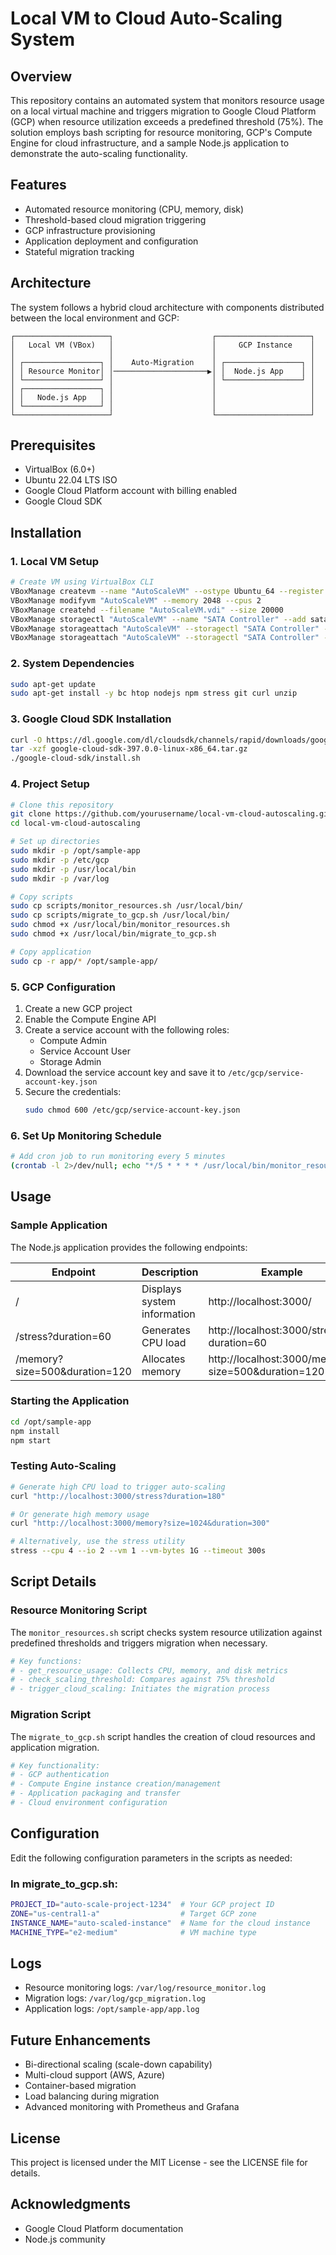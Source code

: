 # Local VM to Cloud Auto-Scaling System

## Overview
This repository contains an automated system that monitors resource usage on a local virtual machine and triggers migration to Google Cloud Platform (GCP) when resource utilization exceeds a predefined threshold (75%). The solution employs bash scripting for resource monitoring, GCP's Compute Engine for cloud infrastructure, and a sample Node.js application to demonstrate the auto-scaling functionality.

## Features
- Automated resource monitoring (CPU, memory, disk)
- Threshold-based cloud migration triggering
- GCP infrastructure provisioning
- Application deployment and configuration
- Stateful migration tracking

## Architecture
The system follows a hybrid cloud architecture with components distributed between the local environment and GCP:

```
┌─────────────────────┐                      ┌─────────────────────┐
│   Local VM (VBox)   │                      │     GCP Instance    │
│                     │                      │                     │
│ ┌─────────────────┐ │    Auto-Migration    │ ┌─────────────────┐ │
│ │ Resource Monitor│ │─────────────────────▶│ │  Node.js App    │ │
│ └─────────────────┘ │                      │ └─────────────────┘ │
│ ┌─────────────────┐ │                      │                     │
│ │   Node.js App   │ │                      │                     │
│ └─────────────────┘ │                      │                     │
└─────────────────────┘                      └─────────────────────┘
```

## Prerequisites
- VirtualBox (6.0+)
- Ubuntu 22.04 LTS ISO
- Google Cloud Platform account with billing enabled
- Google Cloud SDK

## Installation

### 1. Local VM Setup
```bash
# Create VM using VirtualBox CLI
VBoxManage createvm --name "AutoScaleVM" --ostype Ubuntu_64 --register
VBoxManage modifyvm "AutoScaleVM" --memory 2048 --cpus 2
VBoxManage createhd --filename "AutoScaleVM.vdi" --size 20000
VBoxManage storagectl "AutoScaleVM" --name "SATA Controller" --add sata
VBoxManage storageattach "AutoScaleVM" --storagectl "SATA Controller" --port 0 --device 0 --type hdd --medium "AutoScaleVM.vdi"
VBoxManage storageattach "AutoScaleVM" --storagectl "SATA Controller" --port 1 --device 0 --type dvddrive --medium ubuntu-22.04-desktop-amd64.iso
```

### 2. System Dependencies
```bash
sudo apt-get update
sudo apt-get install -y bc htop nodejs npm stress git curl unzip
```

### 3. Google Cloud SDK Installation
```bash
curl -O https://dl.google.com/dl/cloudsdk/channels/rapid/downloads/google-cloud-sdk-397.0.0-linux-x86_64.tar.gz
tar -xzf google-cloud-sdk-397.0.0-linux-x86_64.tar.gz
./google-cloud-sdk/install.sh
```

### 4. Project Setup
```bash
# Clone this repository
git clone https://github.com/yourusername/local-vm-cloud-autoscaling.git
cd local-vm-cloud-autoscaling

# Set up directories
sudo mkdir -p /opt/sample-app
sudo mkdir -p /etc/gcp
sudo mkdir -p /usr/local/bin
sudo mkdir -p /var/log

# Copy scripts
sudo cp scripts/monitor_resources.sh /usr/local/bin/
sudo cp scripts/migrate_to_gcp.sh /usr/local/bin/
sudo chmod +x /usr/local/bin/monitor_resources.sh
sudo chmod +x /usr/local/bin/migrate_to_gcp.sh

# Copy application
sudo cp -r app/* /opt/sample-app/
```

### 5. GCP Configuration
1. Create a new GCP project
2. Enable the Compute Engine API
3. Create a service account with the following roles:
   - Compute Admin
   - Service Account User
   - Storage Admin
4. Download the service account key and save it to `/etc/gcp/service-account-key.json`
5. Secure the credentials:
   ```bash
   sudo chmod 600 /etc/gcp/service-account-key.json
   ```

### 6. Set Up Monitoring Schedule
```bash
# Add cron job to run monitoring every 5 minutes
(crontab -l 2>/dev/null; echo "*/5 * * * * /usr/local/bin/monitor_resources.sh") | crontab -
```

## Usage

### Sample Application
The Node.js application provides the following endpoints:

| Endpoint | Description | Example |
|----------|-------------|---------|
| / | Displays system information | http://localhost:3000/ |
| /stress?duration=60 | Generates CPU load | http://localhost:3000/stress?duration=60 |
| /memory?size=500&duration=120 | Allocates memory | http://localhost:3000/memory?size=500&duration=120 |

### Starting the Application
```bash
cd /opt/sample-app
npm install
npm start
```

### Testing Auto-Scaling
```bash
# Generate high CPU load to trigger auto-scaling
curl "http://localhost:3000/stress?duration=180"

# Or generate high memory usage
curl "http://localhost:3000/memory?size=1024&duration=300"

# Alternatively, use the stress utility
stress --cpu 4 --io 2 --vm 1 --vm-bytes 1G --timeout 300s
```

## Script Details

### Resource Monitoring Script
The `monitor_resources.sh` script checks system resource utilization against predefined thresholds and triggers migration when necessary.

```bash
# Key functions:
# - get_resource_usage: Collects CPU, memory, and disk metrics
# - check_scaling_threshold: Compares against 75% threshold
# - trigger_cloud_scaling: Initiates the migration process
```

### Migration Script
The `migrate_to_gcp.sh` script handles the creation of cloud resources and application migration.

```bash
# Key functionality:
# - GCP authentication
# - Compute Engine instance creation/management
# - Application packaging and transfer
# - Cloud environment configuration
```

## Configuration
Edit the following configuration parameters in the scripts as needed:

### In migrate_to_gcp.sh:
```bash
PROJECT_ID="auto-scale-project-1234"  # Your GCP project ID
ZONE="us-central1-a"                  # Target GCP zone
INSTANCE_NAME="auto-scaled-instance"  # Name for the cloud instance
MACHINE_TYPE="e2-medium"              # VM machine type
```

## Logs
- Resource monitoring logs: `/var/log/resource_monitor.log`
- Migration logs: `/var/log/gcp_migration.log`
- Application logs: `/opt/sample-app/app.log`

## Future Enhancements
- Bi-directional scaling (scale-down capability)
- Multi-cloud support (AWS, Azure)
- Container-based migration
- Load balancing during migration
- Advanced monitoring with Prometheus and Grafana

## License
This project is licensed under the MIT License - see the LICENSE file for details.

## Acknowledgments
- Google Cloud Platform documentation
- Node.js community
